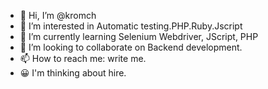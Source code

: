 - 👋 Hi, I’m @kromch
- 👀 I’m interested in Automatic testing.PHP.Ruby.Jscript
- 🌱 I’m currently learning Selenium Webdriver, JScript, PHP
- 💞️ I’m looking to collaborate on Backend development.
- 📫 How to reach me: write me.
- 😀 I'm thinking about hire.
 
<!---
kromch/kromch is a ✨ special ✨ repository because its `README.md` (this file) appears on your GitHub profile.
You can click the Preview link to take a look at your changes.
--->
